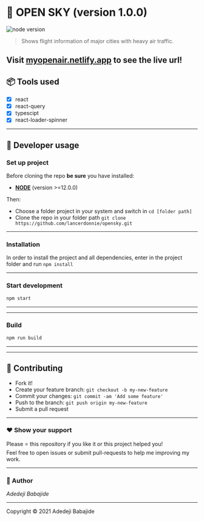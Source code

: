 # **:triangular_flag_on_post: OPEN SKY** (version 1.0.0)

![node version](https://img.shields.io/badge/node->=14.0.0-brightgreen.svg)

> Shows flight information of major cities with heavy air traffic.

## Visit [myopenair.netlify.app](https://myopenair.netlify.app) to see the live url!

## **:package: Tools used**

- [x] react
- [x] react-query
- [x] typescipt
- [x] react-loader-spinner

---

## **:wrench: Developer usage**

### **Set up project**

Before cloning the repo **be sure** you have installed:

- [**NODE**](https://www.google.com/search?q=how+to+install+node) (version >=12.0.0)

Then:

- Choose a folder project in your system and switch in `cd [folder path]`
- Clone the repo in your folder path `git clone https://github.com/lancerdonnie/opensky.git`

---

### **Installation**

In order to install the project and all dependencies, enter in the project folder and run `npm install`

---

### Start development

```bash
npm start
```

---

---

### Build

```bash
npm run build
```

---

---

## **:handshake: Contributing**

- Fork it!
- Create your feature branch: `git checkout -b my-new-feature`
- Commit your changes: `git commit -am 'Add some feature'`
- Push to the branch: `git push origin my-new-feature`
- Submit a pull request

---

### **:heart: Show your support**

Please :star: this repository if you like it or this project helped you!\
Feel free to open issues or submit pull-requests to help me improving my work.

---

### **:robot: Author**

_*Adedeji Babajide*_

---

Copyright © 2021 Adedeji Babajide
